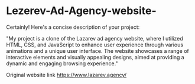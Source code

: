 # Lezerev-Ad-Agency-website-


Certainly! Here's a concise description of your project:

"My project is a clone of the Lazarev ad agency website, where I utilized HTML, CSS, and JavaScript to enhance user experience through various animations and a unique user interface. The website showcases a range of interactive elements and visually appealing designs, aimed at providing a dynamic and engaging browsing experience."


Original website link https://www.lazarev.agency/
